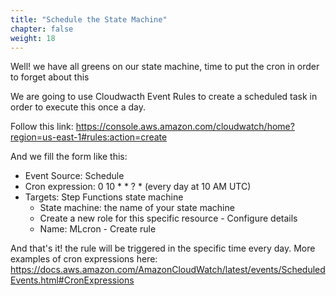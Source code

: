 ```yaml
---
title: "Schedule the State Machine"
chapter: false
weight: 18
---
```

Well! we have all greens on our state machine, time to put the cron in order to forget about this

We are going to use Cloudwacth Event Rules  to create a scheduled task in order to execute this once a day.

Follow this link:  https://console.aws.amazon.com/cloudwatch/home?region=us-east-1#rules:action=create

And we fill the form like this:
* Event Source: Schedule
* Cron expression: 0 10 * * ? * (every day at 10 AM UTC)
* Targets: Step Functions state machine
    * State machine: the name of your state machine
    * Create a new role for this specific resource - Configure details
    * Name: MLcron - Create rule

And that's it! the rule will be triggered in the specific time every day.
More examples of cron expressions here:
https://docs.aws.amazon.com/AmazonCloudWatch/latest/events/ScheduledEvents.html#CronExpressions
